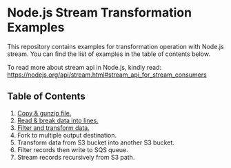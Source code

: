 # Node.js Stream Transformation Examples

This repository contains examples for transformation operation with Node.js stream.
You can find the list of examples in the table of contents below.

To read more about stream api in Node.js, kindly read:
https://nodejs.org/api/stream.html#stream_api_for_stream_consumers

## Table of Contents
1. [Copy & gunzip file.](examples/1-copy-unzip.js)
2. [Read & break data into lines.](examples/2-line-break.js)
3. [Filter and transform data.](examples/3-filter-transform.js)
4. Fork to multiple output destination.
5. Transform data from S3 bucket into another S3 bucket.
6. Filter records then write to SQS queue.
7. Stream records recursively from S3 path.
